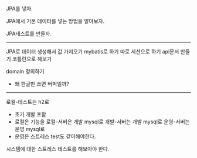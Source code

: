 JPA를 넣자.

JPA에서 기본 데이터를 넣는 방법을 알아보자.

JPA테스트를 만들자.

---
JPA로 데이터 생성해서 값 가져오기
mybatis로 하기
따로 세션으로 하기
api문서 만들기
코틀린으로 해보기

domain 정의하기 

* 왜 한글만 쓰면 버벅일까?

---
로컬-테스트는 h2로
  - 초기 개발 포함
  - 로컬은 기능을
로컬-서버은 개발 mysql로
개발-서버는 개발 mysql로
운영-서버는 운영 mysql로
  - 운영은 스트레스 test도 같이해야한다.

시스템에 대한 스트레스 테스트를 해보아야 한다.